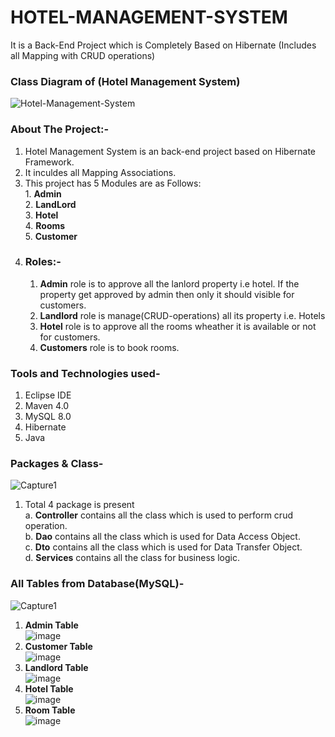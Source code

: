 # HOTEL-MANAGEMENT-SYSTEM
It is a Back-End Project which is Completely Based on Hibernate (Includes all Mapping with CRUD operations) 

### Class Diagram of (Hotel Management System)
![Hotel-Management-System](https://user-images.githubusercontent.com/22257930/220362413-27282fb2-ece7-45ca-a4db-463bd235ef50.jpg)

### About The Project:-
1. Hotel Management System is an back-end project based on Hibernate Framework.
2. It inculdes all Mapping Associations.
3. This project has 5 Modules are as Follows: <br> 1. **Admin** <br> 2. **LandLord** <br> 3. **Hotel** <br> 4. **Rooms** <br> 5. **Customer**
4. ### Roles:- <br> 
   1.  **Admin** role is to approve all the lanlord property i.e hotel. If the property get approved by admin then only it should visible for customers.
   2.  **Landlord** role is manage(CRUD-operations) all its property i.e. Hotels
   3.  **Hotel** role is to approve all the rooms wheather it is available or not for customers.
   4.  **Customers**  role is to book rooms. <br>


### Tools and Technologies used-

1. Eclipse IDE
2. Maven 4.0
3. MySQL 8.0
4. Hibernate
5. Java

### Packages & Class-
![Capture1](https://user-images.githubusercontent.com/22257930/220373908-38792145-a65a-4563-b9ea-d7f4f5d7a4dd.PNG)
1. Total 4 package is present <br> a. **Controller** contains all the class which is used to perform crud operation. <br>   b. **Dao** contains all the class which is used for Data Access Object. <br>   c. **Dto** contains all the class which is used for Data Transfer Object. <br>   d. **Services** contains all the class for business logic.

### All Tables from Database(MySQL)- 
![Capture1](https://user-images.githubusercontent.com/22257930/220378702-219c15b9-c160-4a8e-8816-5c08359612d5.PNG) <br>
1. **Admin Table** <br>
![image](https://user-images.githubusercontent.com/22257930/220380220-1408b4a7-9cdb-4bdb-9d8c-8d183193022e.png) <br>
2. **Customer Table** <br>
![image](https://user-images.githubusercontent.com/22257930/220380556-b032655b-be45-4961-bcd3-a012d2e2fe91.png) <br>
3. **Landlord Table** <br>
![image](https://user-images.githubusercontent.com/22257930/220380969-27912ad6-5de1-4211-985c-1c6f19cac61f.png) <br>
4. **Hotel Table** <br>
![image](https://user-images.githubusercontent.com/22257930/220381319-58b3e3c7-6e97-4e7d-8756-239d34e462b1.png) <br>
5. **Room Table** <br>
![image](https://user-images.githubusercontent.com/22257930/220381505-a4889d01-5901-4bd7-b250-4e93ed022260.png)










